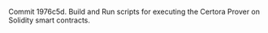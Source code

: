 Commit 1976c5d.                    Build and Run scripts for executing the Certora Prover on Solidity smart contracts.